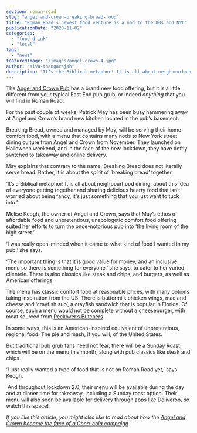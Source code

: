 ```yaml
---
section: roman-road
slug: "angel-and-crown-breaking-bread-food"
title: "Roman Road's newest food venture is a nod to the 80s and NYC"
publicationDate: "2020-11-02"
categories: 
  - "food-drink"
  - "local"
tags: 
  - "news"
featuredImage: "/images/angel-crown-4.jpg"
author: "siva-thangarajah"
description: "It’s the Biblical metaphor! It is all about neighbourhood dining, about this idea of everyone getting together and sharing delicious hearty food that isn’t too fancy, that you just want to tuck into.’"
---
```


The [Angel and Crown Pub](https://romanroadlondon.com/angel-and-crown-globe-town-reopens/) has a brand new food offering, but it is a little different from your typical East End pub grub, or indeed _anything_ that you will find in Roman Road. 

For the past couple of weeks, Patrick May has been busy hammering away at Angel and Crown’s brand new kitchen located in the pub’s basement.

Breaking Bread, owned and managed by May, will be serving their home comfort food, with a menu that contains many nods to New York street dining culture from Angel and Crown from November. They launched on Halloween weekend, and in the face of the new lockdown, they have deftly switched to takeaway and online delivery.

May explains that contrary to the name, Breaking Bread does not literally serve bread. Rather, it is about the _spirit_ of ‘breaking bread’ together.

‘It’s a Biblical metaphor! It is all about neighbourhood dining, about this idea of everyone getting together and sharing delicious hearty food that isn’t worried about being fancy, it's just something that you just want to tuck into.’

Melise Keogh, the owner of Angel and Crown, says that May’s ethos of affordable food and unpretentious, unapologetic comfort food offering suited her efforts to turn the once-notorious pub into ‘the living room of the high street.’

‘I was really open-minded when it came to what kind of food I wanted in my pub,’ she says. 

‘The important thing is that it is good value for money, and an inclusive menu so there is something for everyone,’ she says, to cater to her varied clientele. There is also classics like steak and chips, and burgers, as well as American offerings. 

The menu has classic comfort food at reasonable prices, with many options taking inspiration from the US. There is buttermilk chicken wings, mac and cheese and ‘crayfish sub’, a crayfish sandwich that is popular in Florida. Of course, such a menu would not be complete without a cheeseburger, with meat sourced from [Peckover’s Butchers](https://romanroadlondon.com/peckover-butchers-toulouse-sausage-recipe/). 

In some ways, this is an American-inspired equivalent of unpretentious, regional food. The pie and mash, if you will, of the United States. 

But traditional pub grub fans need not fear, there will be a Sunday Roast, which will be on the menu this month, along with pub classics like steak and chips. 

‘I just really wanted a type of food that is not on Roman Road yet,’ says Keogh. 

 And throughout lockdown 2.0, their menu will be available during the day and at dinner time for takeaway, including a Sunday roast option. Their menu will also soon be available for delivery through apps like Deliveroo, so watch this space!

_If you like this article, you might also like to read about how the_ [_Angel and Crown became the face of a Coca-cola campaign_](https://romanroadlondon.com/angel-crown-pub-coca-cola-advertisement/)_._
